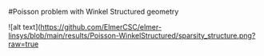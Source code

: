 #Poisson problem with Winkel Structured geometry

![alt text](https://github.com/ElmerCSC/elmer-linsys/blob/main/results/Poisson-WinkelStructured/sparsity_structure.png?raw=true